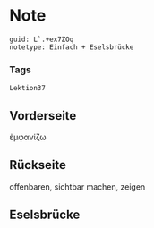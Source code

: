 # Note
```
guid: L`.+ex7ZOq
notetype: Einfach + Eselsbrücke
```

### Tags
```
Lektion37
```

## Vorderseite
ἐμφανίζω

## Rückseite
offenbaren, sichtbar machen, zeigen

## Eselsbrücke

